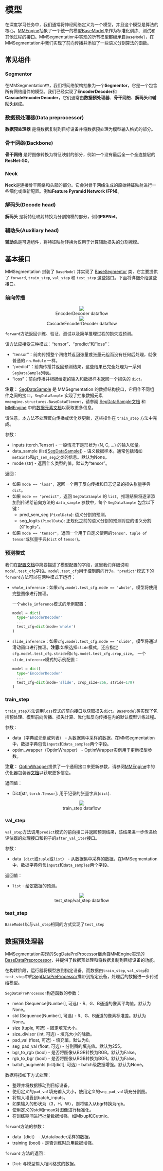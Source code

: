 # 模型

在深度学习任务中，我们通常将神经网络定义为一个模型，并且这个模型是算法的核心。[MMEngine](https://github.com/open-mmlab/mmengine)抽象了一个统一的模型[BaseModel](https://github.com/open-mmlab/mmengine/blob/main/mmengine/model/base_model/base_model.py#L16)来作为标准化训练、测试和其他过程的接口。MMSegmentation中实现的所有模型都继承自`BaseModel`，在MMSegmentation中我们实现了前向传播并添加了一些语义分割算法的函数。

## 常见组件

### Segmentor

在MMSegmentation中，我们将网络架构抽象为一个**Segmentor**，它是一个包含所有网络组件的模型。我们已经实现了**EncoderDecoder**和**CascadeEncoderDecoder**，它们通常由**数据预处理器**、**骨干网络**、**解码头**和**辅助头**组成。

### 数据预处理器(Data preprocessor)

**数据预处理器** 是将数据复制到目标设备并将数据预处理为模型输入格式的部分。

### 骨干网络(Backbone)

**骨干网络** 是将图像转换为特征映射的部分，例如一个没有最后全一个全连接层的**ResNet-50**。

### Neck

**Neck**是连接骨干网络和头部的部分。它会对骨干网络生成的原始特征映射进行一些细化或重新配置。例如**Feature Pyramid Network (FPN)**。

### 解码头(Decode head)

**解码头** 是将特征映射转换为分割掩模的部分，例如**PSPNet**。

### 辅助头(Auxiliary head)

**辅助头**是可选组件，将特征映射转换为仅用于计算辅助损失的分割掩模。

## 基本接口

MMSegmentation 封装了 `BaseModel` 并实现了 [BaseSegmentor](https://github.com/open-mmlab/mmsegmentation/blob/1.x/mmseg/models/segmentors/base.py#L15) 类，它主要提供了 `forward`, `train_step`, `val_step` 和 `test_step` 这些接口。下面将详细介绍这些接口。

### 前向传播

<center>
  <img src='../../../resources/encoder_decoder_dataflow.png' />
  <center>EncoderDecoder dataflow</center>
</center>

<center>
  <center><img src='../../../resources/cascade_encoder_decoder_dataflow.png' /></center>
  <center>CascadeEncoderDecoder dataflow</center>
</center>

`forward`方法返回训练、验证、测试以及简单推理过程的损失或预测。

该方法应接受三种模式：“tensor”、“predict”和“loss”：

- “tensor”：前向传播整个网络并返回张量或张量元组而没有任何后处理，就像普通的 `nn.Module` 一样。
- “predict”：前向传播并返回预测结果，这些结果已完全处理为一系列`SegDataSample`列表。
- “loss”：前向传播并根据给定的输入和数据样本返回一个损失的 `dict`。

**注意：** [SegDataSample](https://github.com/open-mmlab/mmsegmentation/blob/1.x/mmseg/structures/seg_data_sample.py) 是 MMSegmentation 的数据结构接口，它用作不同组件之间的接口。`SegDataSample` 实现了抽象数据元素 `mmengine.structures.BaseDataElement`，请参阅 [SegDataSample文档](https://mmsegmentation.readthedocs.io/en/1.x/advanced_guides/structures.html) 和 [MMEngine](https://github.com/open-mmlab/mmengine) 中的[数据元素文档](https://mmengine.readthedocs.io/en/latest/advanced_tutorials/data_element.html)以获取更多信息。

请注意，本方法不处理反向传播或优化器更新，这些操作在 `train_step` 方法中完成。

参数：

- inputs (torch.Tensor) - 一般情况下是形状为 (N, C, ...) 的输入张量。
- data_sample (list\[[SegDataSample](https://github.com/open-mmlab/mmsegmentation/blob/1.x/mmseg/structures/seg_data_sample.py)\]) - 语义数据样本。通常包括诸如`metainfo`和`gt_sem_seg`之类的信息。默认为None。
- mode (str) - 返回什么类型的值。默认为“tensor”。

返回：

- 如果 `mode == "loss"`，返回一个用于反向传播和日志记录的损失张量字典 `dict`。
- 如果 `mode == "predict"`，返回 `SegDataSample` 的 `list`，推理结果将逐渐添加到传递给前向方法的 `data_sample` 参数中，每个 `SegDataSample` 包含以下键：
  - pred_sem_seg (`PixelData`): 语义分割的预测。
  - seg_logits (`PixelData`): 正规化之前的语义分割的预测对应的语义分割的"logits"。
- 如果 `mode == "tensor"`，返回一个用于自定义使用的`tensor`、`tuple of tensor`或张量字典(`dict` of `tensor`)。

### 预测模式

我们在[配置文档](../user_guides/1_config.md)中简要描述了模型配置的字段，这里我们详细说明`model.test_cfg`字段。`model.test_cfg`用于控制前向行为，`"predict"`模式下的`forward`方法可以在两种模式下运行：

- `whole_inference`：如果`cfg.model.test_cfg.mode == 'whole'`，模型将使用完整图像进行推理。

  一个`whole_inference`模式的示例配置：

  ```python
  model = dict(
    type='EncoderDecoder'
    ...
    test_cfg=dict(mode='whole')
  )
  ```

- `slide_inference`：如果`cfg.model.test_cfg.mode == 'slide'`，模型将通过滑动窗口进行推理。**注意**:如果选择`slide`模式，还应指定`cfg.model.test_cfg.stride`和`cfg.model.test_cfg.crop_size`。
  一个`slide_inference`模式的示例配置：

  ```python
  model = dict(
    type='EncoderDecoder'
    ...
    test_cfg=dict(mode='slide', crop_size=256, stride=170)
  )
  ```

### train_step

`train_step`方法调用`loss`模式的前向接口以获取损失`dict`。`BaseModel`类实现了包括预处理、模型前向传播、损失计算、优化和反向传播在内的默认模型训练过程。

参数：

- data（字典或元组或列表） - 从数据集中采样的数据。在MMSegmentation中，数据字典包含`inputs`和`data_samples`两个字段。
- optim_wrapper（OptimWrapper） - OptimWrapper实例用于更新模型参数。

**注意：** [OptimWrapper](https://github.com/open-mmlab/mmengine/blob/main/mmengine/optim/optimizer/optimizer_wrapper.py#L17)提供了一个通用接口来更新参数，请参阅[MMEngine](https://github.com/open-mmlab/mmengine)中的优化器包装器[文档](https://mmengine.readthedocs.io/en/latest/tutorials/optim_wrapper.html)以获取更多信息。

返回值：

- Dict\[str, `torch.Tensor`\]: 用于记录的张量字典(`dict`).

<center>
  <img src='../../../resources/train_step.png' />
  <center>train_step dataflow</center>
</center>

### val_step

`val_step`方法调用`predict`模式的前向接口并返回预测结果，该结果进一步传递给评估器的处理接口和钩子的`after_val_iter`接口。

参数：

- data（`dict`或`tuple`或`list`） - 从数据集中采样的数据。在MMSegmentation中，数据字典包含`inputs`和`data_samples`两个字段。

返回值：

- `list` - 给定数据的预测。

<center>
  <img src='../../../resources/test_step.png' />
  <center>test_step/val_step dataflow</center>
</center>

### test_step

`BaseModel`以与`val_step`相同的方式实现了`test_step`

## 数据预处理器

MMSegmentation实现的[SegDataPreProcessor](https://github.com/open-mmlab/mmsegmentation/blob/1.x/mmseg/models/data_preprocessor.py#L13)继承自[MMEngine](https://github.com/open-mmlab/mmengine)实现的[BaseDataPreprocessor](https://github.com/open-mmlab/mmengine/blob/main/mmengine/model/base_model/data_preprocessor.py#L18)，并提供了数据预处理和将数据复制到目标设备的功能。

在构建阶段，运行器将模型放到指定设备，而数据由`train_step`, `val_step`和`test_step`中的[SegDataPreProcessor](https://github.com/open-mmlab/mmsegmentation/blob/1.x/mmseg/models/data_preprocessor.py#L13)携带到指定设备，处理后的数据进一步传递给模型。

`SegDataPreProcessor`构造函数的参数：

- mean (Sequence\[Number\], 可选) - R、G、B通道的像素平均值。默认为None。
- std (Sequence\[Number\], 可选) - R、G、B通道的像素标准差。默认为None。
- size (tuple, 可选) - 固定填充大小。
- size_divisor (int, 可选) - 填充大小的除数。
- pad_val (float, 可选) - 填充值。默认为0。
- seg_pad_val (float, 可选) - 分割图的填充值。默认为255。
- bgr_to_rgb (bool) - 是否将图像从BGR转换为RGB。默认为False。
- rgb_to_bgr (bool) - 是否将图像从RGB转换为BGR。默认为False。
- batch_augments (list\[dict\], 可选) - batch级数据增强。默认为None。

数据将按如下方式处理：

- 整理并将数据移动到目标设备。
- 使用定义的`pad_val`填充输入大小，使用定义的`seg_pad_val`填充分割图。
- 将输入堆叠到batch_inputs。
- 如果输入的形状为（3，H，W），则将输入从bgr转换为rgb。
- 使用定义的std和mean对图像进行标准化。
- 在训练期间进行批量数据增强，如Mixup和Cutmix。

`forward`方法的参数：

- data（dict） - 从dataloader采样的数据。
- training (bool) - 是否训练时启用数据增强。

`forward` 方法的返回：

- Dict: 与模型输入相同格式的数据。
